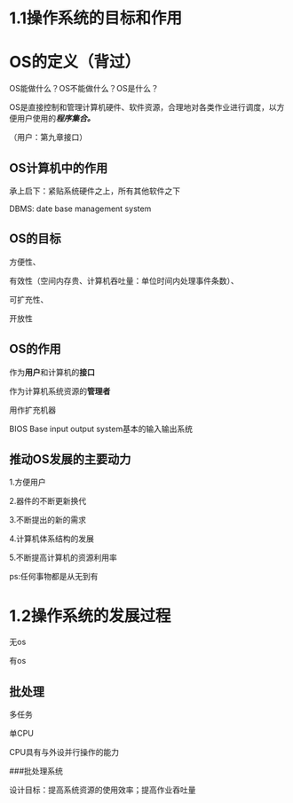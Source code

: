 # 1.1操作系统的目标和作用

# OS的定义（背过）

OS能做什么？OS不能做什么？OS是什么？

OS是直接控制和管理计算机硬件、软件资源，合理地对各类作业进行调度，以方便用户使用的***程序集合。***

（用户：第九章接口）

## OS计算机中的作用

承上启下：紧贴系统硬件之上，所有其他软件之下

DBMS:  date base management system

## OS的目标

方便性、

有效性（空间内存贵、计算机吞吐量：单位时间内处理事件条数）、

可扩充性、

开放性

## OS的作用

作为**用户**和计算机的**接口**

作为计算机系统资源的**管理者**

用作扩充机器



BIOS   Base input output system基本的输入输出系统

## 推动OS发展的主要动力

1.方便用户

2.器件的不断更新换代

3.不断提出的新的需求

4.计算机体系结构的发展

5.不断提高计算机的资源利用率



ps:任何事物都是从无到有

# 1.2操作系统的发展过程

无os

有os

## 批处理

多任务

单CPU

CPU具有与外设并行操作的能力

###批处理系统

设计目标：提高系统资源的使用效率；提高作业吞吐量

